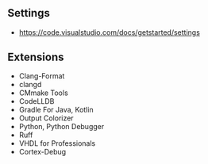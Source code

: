#

## Settings

- <https://code.visualstudio.com/docs/getstarted/settings>

## Extensions

- Clang-Format
- clangd
- CMmake Tools
- CodeLLDB
- Gradle For Java, Kotlin
- Output Colorizer
- Python, Python Debugger
- Ruff
- VHDL for Professionals
- Cortex-Debug

